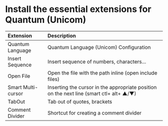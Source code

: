 # Install the essential extensions for Quantum (Unicom)

| Extension          | Description                                                                             |
| :----------------- | :-------------------------------------------------------------------------------------- |
| Quantum Language   | Quantum Language (Unicom) Configuration                                                 |
| Insert Sequence    | Insert sequence of numbers, characters…                                                 |
| Open File          | Open the file with the path inline (open include files)                                 |
| Smart Multi-cursor | Inserting the cursor in the appropriate position on the next line (smart ctl+ alt+ ▲/▼) |
| TabOut             | Tab out of quotes, brackets                                                             |
| Comment Divider    | Shortcut for creating a comment divider                                                 |
